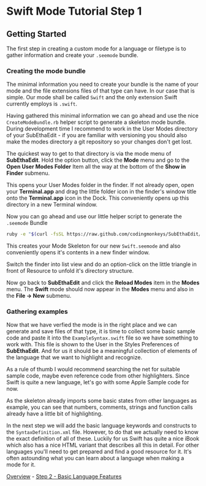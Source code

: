 # Swift Mode Tutorial Step 1
## Getting Started

The first step in creating a custom mode for a language or filetype is to gather information and create your `.seemode` bundle.

### Creating the mode bundle

The minimal information you need to create your bundle is the name of your mode and the file extensions files of that type can have. In our case that is simple. Our mode shall be called `Swift` and the only extension Swift currently employs is `.swift`.

Having gathered this minimal information we can go ahead and use the nice `CreateModeBundle.rb` helper script to generate a skeleton mode bundle. During development time I recommend to work in the User Modes directory of your SubEthaEdit - if you are familiar with versioning you should also make the modes directory a git repository so your changes don't get lost.

The quickest way to get to that directory is via the mode menu of __SubEthaEdit__. Hold the option button, click the __Mode__ menu and go to the __Open User Modes Folder__ Item all the way at the bottom of the __Show in Finder__ submenu.

This opens your User Modes folder in the finder. If not already open, open your __Terminal.app__ and drag the little folder icon in the finder's window title onto the __Terminal.app__ icon in the Dock. This conveniently opens up this directory in a new Terminal window.

Now you can go ahead and use our little helper script to generate the `.seemode` Bundle

```bash
ruby -e "$(curl -fsSL https://raw.github.com/codingmonkeys/SubEthaEdit/master/bin/CreateModeBundle.rb)" Swift swift
```

This creates your Mode Skeleton for our new `Swift.seemode` and also conveniently opens it's contents in a new finder window.

Switch the finder into list view and do an option-click on the little triangle in front of Resource to unfold it's directory structure.

Now go back to __SubEthaEdit__ and click the __Reload Modes__ item in the __Modes__ menu. The __Swift__ mode should now appear in the __Modes__ menu and also in the __File -> New__ submenu.

### Gathering examples

Now that we have verfied the mode is in the right place and we can generate and save files of that type, it is time to collect some basic sample code and paste it into the `ExampleSyntax.swift` file so we have something to work with. This file is shown to the User in the Styles Preferences of __SubEthaEdit__. And for us it should be a meaningful collection of elements of the language that we want to highlight and recognize.

As a rule of thumb I would recommend searching the net for suitable sample code, maybe even reference code from other highlighters. Since Swift is quite a new language, let's go with some Apple Sample code for now.

As the skeleton already imports some basic states from other languages as example, you can see that numbers, comments, strings and function calls already have a little bit of highlighting.

In the next step we will add the basic language keywords and constructs to the `SyntaxDefinition.xml` file. However, to do that we actually need to know the exact definition of all of these. Luckily for us Swift has quite a nice iBook which also has a nice HTML variant that describes all this in detail. For other languages you'll need to get prepared and find a good resource for it. It's often astounding what you can learn about a language when making a mode for it.



<!-- Tutorial Navigation -->
[Overview](..) - [Step 2 - Basic Language Features](../SwiftModeStep2)
